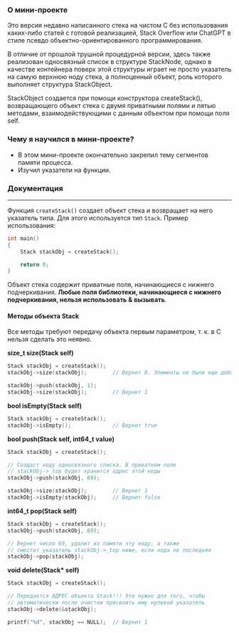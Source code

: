 ### О мини-проекте
Это версия недавно написанного стека на чистом С без использования каких-либо
статей с готовой реализацией, Stack Overflow или ChatGPT в стиле псевдо 
объектно-ориентированного программирования.

В отличие от прошлой трушной процедурной версии, здесь также реализован односвязный
список в структуре StackNode, однако в качестве контейнера поверх этой структуры
играет не просто указатель на самую верхнюю ноду стека, а полноценный объект,
роль которого выполняет структура StackObject.

StackObject создается при помощи конструктора createStack(), возвращающего объект
стека с двумя приватными полями и пятью методами, взаимодействующими с данным
объектом при помощи поля self.

### Чему я научился в мини-проекте?

- В этом мини-проекте окончательно закрепил тему сегментов памяти процесса.
- Изучил указатели на функции.

### Документация
---

Функция `createStack()` создает объект стека и возвращает на него указатель типа. Для этого используется тип `Stack`. Пример использования:

```c
int main()
{
    Stack stackObj = createStack();

    return 0;
}
```

Объект стека содержит приватные поля, начинающиеся с нижнего подчеркивания. **Любые поля библиотеки, начинающиеся с нижнего подчеркивания, нельзя использовать & вызывать**.

#### Методы объекта Stack
Все методы требуют передачу объекта первым параметром, т. к. в С нельзя сделать это неявно.

**size_t size(Stack self)**
```c
Stack stackObj = createStack();
stackObj->size(stackObj);        // Вернет 0. Элементы не были еще добавлены

stackObj->push(stackObj, 1);
stackObj->size(stackObj);        // Вернет 1
```

**bool isEmpty(Stack self)**
```c
Stack stackObj = createStack();
stackObj->isEmpty();             // Вернет true
```

**bool push(Stack self, int64_t value)**
```c
Stack stackObj = createStack();

// Создаст ноду односвязного списка. В приватном поле 
// stackObj->_top будет хранится адрес этой ноды
stackObj->push(stackObj, 69); 

stackObj->size(stackObj);        // Вернет 1
stackObj->isEmpty(stackObj);     // Вернет false
```

**int64_t pop(Stack self)**
```c
Stack stackObj = createStack();
stackObj->push(stackObj, 69);

// Вернет число 69, удалит из памяти эту ноду, а также
// сместит указатель stackObj->_top ниже, если нода не последняя
stackObj->pop(stackObj);
```

**void delete(Stack\* self)**
```c
Stack stackObj = createStack();

// Передается АДРЕС объекта Stack!!! Это нужно для того, чтобы
// автоматически после очистки присвоить ему нулевой указатель
stackObj->delete(&stackObj);

printf("%d", stackObj == NULL);  // Вернет 1
```